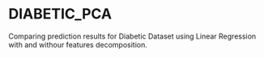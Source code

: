 # DIABETIC_PCA
Comparing prediction results for Diabetic Dataset using Linear Regression with and withour features decomposition.

